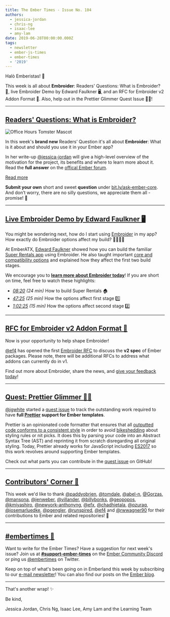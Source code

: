 ```yaml
---
title: The Ember Times - Issue No. 104
authors:
  - jessica-jordan
  - chris-ng
  - isaac-lee
  - amy-lam
date: 2019-06-28T00:00:00.000Z
tags:
  - newsletter
  - ember-js-times
  - ember-times
  - '2019'
---
```



Halò Emberistas! 🐹

This week is all about **Embroider**:
Readers' Questions: What is Embroider? 🤔,
live Embroider Demo by Edward Faulkner 🖥️, and an
RFC for Embroider v2 Addon Format 💬. Also, help out in the Prettier Glimmer Quest Issue 🎀✨!

<!-- READMORE -->

---

## [Readers' Questions: What is Embroider?](https://discuss.emberjs.com/t/readers-questions-what-is-embroider/16722)

<div class="blog-row">
  <img class="float-right small transparent padded" alt="Office Hours Tomster Mascot" title="Readers' Questions" src="/images/tomsters/officehours.png" />

  <p>In this week's <strong>brand new</strong> Readers’ Question it's all about <strong>Embroider</strong>: What is it about and should you use it in your Ember app?</p>
  <p>In her write-up <a href="https://github.com/jessica-jordan">@jessica-jordan</a> will give a high-level overview of the motivation for the project, its benefits and where to learn more about it. Read the <strong>full answer</strong>
  on the <a href="https://discuss.emberjs.com/t/readers-questions-what-is-embroider/16722">offical Ember forum</a>.</p>
</div>

<a class="ember-button ember-button--centered" href="https://discuss.emberjs.com/t/readers-questions-what-is-embroider/16722">Read more</a>

**Submit your own** short and sweet **question** under [bit.ly/ask-ember-core](https://bit.ly/ask-ember-core). And don’t worry, there are no silly questions, we appreciate them all - promise! 🤞

---

## [Live Embroider Demo by Edward Faulkner 🖥️](https://www.youtube.com/watch?v=2R1vS7_sLTM)

You might be wondering next, how do I start using [Embroider](https://github.com/embroider-build/embroider) in my app? How exactly do Embroider options affect my build? 🙋‍♂️🙋‍♀️

At EmberATX, [Edward Faulkner](https://github.com/ef4) showed how you can build the familiar [Super Rentals app](https://guides.emberjs.com/release/tutorial/ember-cli/) using Embroider. He also taught important [core and compatibility options](https://github.com/embroider-build/embroider#options) and explained how they affect the first two build stages.

We encourage you to **[learn more about Embroider today](https://www.youtube.com/watch?v=2R1vS7_sLTM)**! If you are short on time, feel free to watch these highlights:

- *[08:20](https://www.youtube.com/watch?v=2R1vS7_sLTM&feature=youtu.be&t=500) (24 min)* How to build Super Rentals 🏠
- *[47:25](https://www.youtube.com/watch?v=2R1vS7_sLTM&feature=youtu.be&t=2845) (25 min)* How the options affect first stage 1️⃣
- *[1:02:25](https://www.youtube.com/watch?v=2R1vS7_sLTM&feature=youtu.be&t=3745) (15 min)* How the options affect second stage 2️⃣

---

## [RFC for Embroider v2 Addon Format 💬](https://github.com/emberjs/rfcs/pull/507)

Now is your opportunity to help shape Embroider!

[@ef4](https://github.com/ef4) has opened the first [Embroider RFC](https://github.com/emberjs/rfcs/pull/507) to discuss the **v2 spec** of Ember packages. Please note, there will be additional RFCs to address what addons can currently do in v1.

Find out more about Embroider, share the news, and [give your feedback today](https://github.com/emberjs/rfcs/pull/507)!

---

## [Quest: Prettier Glimmer 🎀✨](https://github.com/jgwhite/prettier/issues/1)

[@jgwhite](https://github.com/jgwhite) started a [quest issue](https://github.com/jgwhite/prettier/issues/1) to track the outstanding work required to have **full [Prettier](https://prettier.io/) support for Ember templates**.

Prettier is an opinionated code formatter that ensures that all [outputted code conforms to a consistent style](https://jlongster.com/A-Prettier-Formatter) in order to avoid [bikeshedding](https://en.wiktionary.org/wiki/bikeshedding) about styling rules or nit picks. It does this by parsing your code into an Abstract Syntax Tree (AST) and reprinting it from scratch disregarding all original styling. Today, Prettier already works for JavaScript including [ES2017](https://github.com/tc39/proposals/blob/master/finished-proposals.md) so this work revolves around supporting Ember templates.

Check out what parts you can contribute in the [quest issue](https://github.com/jgwhite/prettier/issues/1) on GitHub!

---

## [Contributors' Corner 👏](https://guides.emberjs.com/release/contributing/repositories/)

<p>This week we'd like to thank <a href="https://github.com/paddyobrien" target="gh-user">@paddyobrien</a>, <a href="https://github.com/tomdale" target="gh-user">@tomdale</a>, <a href="https://github.com/abel-n" target="gh-user">@abel-n</a>, <a href="https://github.com/Gorzas" target="gh-user">@Gorzas</a>, <a href="https://github.com/mansona" target="gh-user">@mansona</a>, <a href="https://github.com/jenweber" target="gh-user">@jenweber</a>, <a href="https://github.com/villander" target="gh-user">@villander</a>, <a href="https://github.com/billybonks" target="gh-user">@billybonks</a>, <a href="https://github.com/geopopos" target="gh-user">@geopopos</a>, <a href="https://github.com/kmiyashiro" target="gh-user">@kmiyashiro</a>, <a href="https://github.com/newyork-anthonyng" target="gh-user">@newyork-anthonyng</a>, <a href="https://github.com/efx" target="gh-user">@efx</a>, <a href="https://github.com/chadhietala" target="gh-user">@chadhietala</a>, <a href="https://github.com/pzuraq" target="gh-user">@pzuraq</a>, <a href="https://github.com/josemarluedke" target="gh-user">@josemarluedke</a>, <a href="https://github.com/pgengler" target="gh-user">@pgengler</a>, <a href="https://github.com/runspired" target="gh-user">@runspired</a>, <a href="https://github.com/ef4" target="gh-user">@ef4</a> and <a href="https://github.com/rwwagner90" target="gh-user">@rwwagner90</a> for their contributions to Ember and related repositories! 💖</p>

---

## [#embertimes 📰](https://blog.emberjs.com/tags/newsletter.html)

Want to write for the Ember Times? Have a suggestion for next week's issue? Join us at **[#support-ember-times](https://discordapp.com/channels/480462759797063690/485450546887786506)** on the [Ember Community Discord](https://discordapp.com/invite/zT3asNS) or ping us [@embertimes](https://twitter.com/embertimes) on Twitter.

Keep on top of what's been going on in Emberland this week by subscribing to our [e-mail newsletter](https://the-emberjs-times.ongoodbits.com/)! You can also find our posts on the [Ember blog](https://emberjs.com/blog/tags/newsletter.html).

---

That's another wrap! ✨

Be kind,

Jessica Jordan, Chris Ng, Isaac Lee, Amy Lam and the Learning Team
